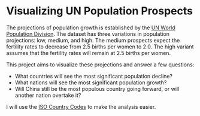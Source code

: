 # Visualizing UN Population Prospects

The projections of population growth is established by the [UN World Population Division](https://esa.un.org/unpd/wpp/Download/Standard/Population/). The dataset has three variations in population projections: low, medium, and high. The medium prospects expect the fertility rates to decrease from 2.5 births per women to 2.0. The high variant assumes that the fertility rates will remain at 2.5 births per women.

This project aims to visualize these projections and answer a few questions:
- What countries will see the most significant population decline?
- What nations will see the most significant population growth?
- Will China still be the most populous country going forward, or will another nation overtake it?

I will use the [ISO Country Codes](https://github.com/lukes/ISO-3166-Countries-with-Regional-Codes) to make the analysis easier. 
